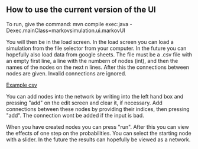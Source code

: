 ## How to use the current version of the UI 

To run, give the command:
mvn compile exec:java -Dexec.mainClass=markovsimulation.ui.markovUI

You will then be in the load screen. In the load screen you can load a simulation from the file selector from your computer. In the future you can hopefully also load data from google sheets.
The file must be a .csv file with an empty first line, a line with the numbern of nodes (int), and then the names 
of the nodes on the next n lines. After this the connections between nodes are given. Invalid connections are ignored. 

[Example csv](https://github.com/volatilequark/ot-harjoitustyo/blob/master/docs/sample.csv)

You can add nodes into the network by writing into the left hand box and pressing "add" on the edit screen and clear it, if necessary.
Add connections between these nodes by providing their indices, then pressing "add". 
The connection wont be added if the input is bad. 

When you have created nodes you can press "run".
After this you can view the effects of one step on the probabilities. You can select the starting node with a slider. In the future the results can hopefully be viewed as a network.

